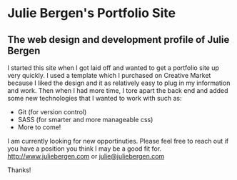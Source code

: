 # Julie Bergen's Portfolio Site

## The web design and development profile of Julie Bergen

I started this site when I got laid off and wanted to get a portfolio site up very quickly. I used a template which I purchased on Creative Market because I liked the design and it as relatively easy to plug in my information and work. Then when I had more time, I tore apart the back end and added some new technologies that I wanted to work with such as:

- Git (for version control)
- SASS (for smarter and more manageable css)
- More to come!

I am currently looking for new opportinuties. Please feel free to reach out if you have a position you think I may be a good fit for. http://www.juliebergen.com or julie@juliebergen.com

Thanks!